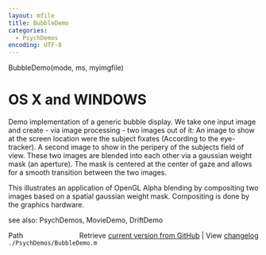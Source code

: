 ```yaml
---
layout: mfile
title: BubbleDemo
categories:
  - PsychDemos
encoding: UTF-8
---
```


BubbleDemo\(mode, ms, myimgfile\)

# OS X and WINDOWS

Demo implementation of a generic bubble display.
We take one input image and create - via image processing - two images
out of it: An image to show at the screen location were the subject
fixates \(According to the eye-tracker\). A second image to show in the
peripery of the subjects field of view. These two images are blended into
each other via a gaussian weight mask \(an aperture\). The mask is centered
at the center of gaze and allows for a smooth transition between the two
images.

This illustrates an application of OpenGL Alpha blending by compositing
two images based on a spatial gaussian weight mask. Compositing is done
by the graphics hardware.


see also: PsychDemos, MovieDemo, DriftDemo


<div class="code_header" style="text-align:right;">
  <span style="float:left;">Path&nbsp;&nbsp;</span> <span class="counter">Retrieve <a href=
  "https://raw.github.com/Psychtoolbox-3/Psychtoolbox-3/beta/./PsychDemos/BubbleDemo.m">current version from GitHub</a> | View <a href=
  "https://github.com/Psychtoolbox-3/Psychtoolbox-3/commits/beta/./PsychDemos/BubbleDemo.m">changelog</a></span>
</div>
<div class="code">
  <code>./PsychDemos/BubbleDemo.m</code>
</div>
